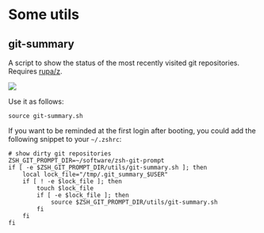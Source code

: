 # Some utils

## git-summary

A script to show the status of the most recently visited git repositories. Requires [rupa/z](https://github.com/rupa/z).

<img src="https://github.com/zsh-git-prompt/zsh-git-prompt/raw/master/utils/git-summary.png"/>

Use it as follows:
```
source git-summary.sh
```

If you want to be reminded at the first login after booting,
you could add the following snippet to your `~/.zshrc`:
```
# show dirty git repositories
ZSH_GIT_PROMPT_DIR=~/software/zsh-git-prompt
if [ -e $ZSH_GIT_PROMPT_DIR/utils/git-summary.sh ]; then
	local lock_file="/tmp/.git_summary_$USER"
	if [ ! -e $lock_file ]; then
		touch $lock_file
		if [ -e $lock_file ]; then
			source $ZSH_GIT_PROMPT_DIR/utils/git-summary.sh
		fi
	fi
fi
```


